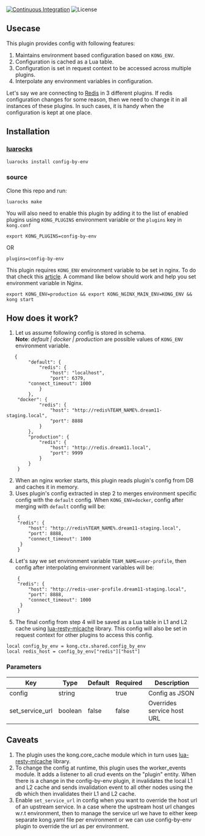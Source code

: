 [![Continuous Integration](https://github.com/dream11/kong-config-by-env/actions/workflows/ci.yml/badge.svg)](https://github.com/dream11/kong-config-by-env/actions/workflows/ci.yml)
![License](https://img.shields.io/badge/license-MIT-green.svg)

## Usecase
This plugin provides config with following features:
1. Maintains environment based configuration based on `KONG_ENV`.
2. Configuration is cached as a Lua table.
3. Configuration is set in request context to be accessed across multiple plugins.
4. Interpolate any environment variables in configuration.

Let's say we are connecting to [Redis](https://redis.io/) in 3 different plugins. If redis configuration changes for some reason, then we need to change it in all instances of these plugins. In such cases, it is handy when the configuration is kept at one place.


## Installation

### [luarocks](https://luarocks.org/modules/dream11/config-by-env)
```bash
luarocks install config-by-env
```

### source
Clone this repo and run:
```
luarocks make
```

You will also need to enable this plugin by adding it to the list of enabled plugins using `KONG_PLUGINS` environment variable or the `plugins` key in `kong.conf`

    export KONG_PLUGINS=config-by-env

OR

    plugins=config-by-env

      
This plugin requires `KONG_ENV` environment variable to be set in nginx. To do that check this [article](https://discuss.konghq.com/t/set-multiple-env-nginx-directives/7532). A command like below should work and help you set environment variable in Nginx.

```
export KONG_ENV=production && export KONG_NGINX_MAIN_ENV=KONG_ENV && kong start
```


## How does it work?
1. Let us assume following config is stored in schema.  
**Note**:  *default | docker | production* are possible values of `KONG_ENV` environment variable.
```
   {
        "default": {
            "redis": {
                "host": "localhost",
                "port": 6379,
		"connect_timeout": 1000
            }
        },
	"docker": {
            "redis": {
                "host": "http://redis%TEAM_NAME%.dream11-staging.local",
                "port": 8888
            }
        },
        "production": {
            "redis": {
                "host": "http://redis.dream11.local",
                "port": 9999
            }
        }
    }
```
2. When an nginx worker starts, this plugin reads plugin's config from DB and caches it in memory.
3. Uses plugin's config extracted in step 2 to merges environment specific config with the `default` config. When `KONG_ENV=docker`, config after merging with `default` config will be:
```
    {
	"redis": {
		"host": "http://redis%TEAM_NAME%.dream11-staging.local",
		"port": 8888,
		"connect_timeout": 1000
	 }
    }
```
4. Let's say we set environment variable `TEAM_NAME=user-profile`, then config after interpolating environment variables will be:
```
    {
	"redis": {
		"host": "http://redis-user-profile.dream11-staging.local",
		"port": 8888,
		"connect_timeout": 1000
	 }
    }
```
5. The final config from step 4 will be saved as a Lua table in L1 and L2 cache using [lua-resty-mlcache](https://github.com/thibaultcha/lua-resty-mlcache) library. This config will also be set in request context for other plugins to access this config.
```
local config_by_env = kong.ctx.shared.config_by_env
local redis_host = config_by_env["redis"]["host"]
```

### Parameters

| Key | Type  | Default | Required | Description |
| --- | --- | --- | --- | --- |
| config | string |   | true | Config as JSON |
| set_service_url | boolean | false | false | Overrides service host URL |


## Caveats

1. The plugin uses the kong.core_cache module which in turn uses [lua-resty-mlcache](https://github.com/thibaultcha/lua-resty-mlcache) library.
2. To change the config at runtime, this plugin uses the worker_events module. It adds a listener to all crud events on the "plugin" entity. When there is a change in the config-by-env plugin, it invalidates the local L1 and L2 cache and sends invalidation event to all other nodes using the db which then invalidates their L1 and L2 cache.
3. Enable `set_service_url` in config when you want to override the host url of an upstream service. In a case where the upstream host url changes w.r.t environment, then to manage the service url we have to either keep separate kong.yaml file per environment or we can use config-by-env plugin to override the url as per environment.
